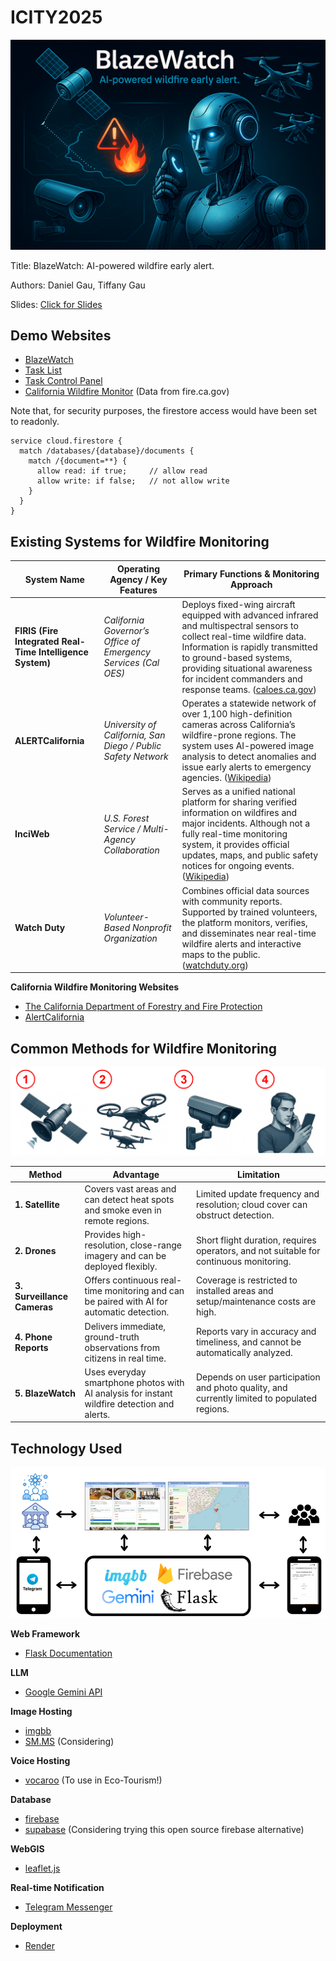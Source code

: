 # ICITY2025

<img src="images/BlazeWatch.png" >

Title: BlazeWatch: AI-powered wildfire early alert.

Authors: Daniel Gau, Tiffany Gau

Slides: [Click for Slides](https://docs.google.com/presentation/d/1yoHIYBsCqZywK67ihs82HZD8FoKojqE9bGLHrm9od50/edit?usp=sharing)

## Demo Websites

* [BlazeWatch](https://icity2025.onrender.com/)
* [Task List](https://m4hir0.github.io/ICITY2025)
* [Task Control Panel](https://m4hir0.github.io/ICITY2025/update.html)
* [California Wildfire Monitor](https://m4hir0.github.io/ICITY2025/calfire.html) (Data from fire.ca.gov)

Note that, for security purposes, the firestore access would have been set to readonly.

```
service cloud.firestore {
  match /databases/{database}/documents {
    match /{document=**} {
      allow read: if true;     // allow read
      allow write: if false;   // not allow write
    }
  }
}
```

## Existing Systems for Wildfire Monitoring

| **System Name**  | **Operating Agency / Key Features**  | **Primary Functions & Monitoring Approach**   |
| ------ | -------- | ------------------ |
| **FIRIS (Fire Integrated Real-Time Intelligence System)** | *California Governor’s Office of Emergency Services (Cal OES)* | Deploys fixed-wing aircraft equipped with advanced infrared and multispectral sensors to collect real-time wildfire data. Information is rapidly transmitted to ground-based systems, providing situational awareness for incident commanders and response teams. ([caloes.ca.gov][1]) |
| **ALERTCalifornia**  | *University of California, San Diego / Public Safety Network*  | Operates a statewide network of over 1,100 high-definition cameras across California’s wildfire-prone regions. The system uses AI-powered image analysis to detect anomalies and issue early alerts to emergency agencies. ([Wikipedia][2])                                            |
| **InciWeb**  | *U.S. Forest Service / Multi-Agency Collaboration* | Serves as a unified national platform for sharing verified information on wildfires and major incidents. Although not a fully real-time monitoring system, it provides official updates, maps, and public safety notices for ongoing events. ([Wikipedia][3])                          |
| **Watch Duty** | *Volunteer-Based Nonprofit Organization* | Combines official data sources with community reports. Supported by trained volunteers, the platform monitors, verifies, and disseminates near real-time wildfire alerts and interactive maps to the public. ([watchduty.org][4])  |

[1]: https://www.caloes.ca.gov/office-of-the-director/operations/response-operations/fire-rescue/firis/?utm_source=chatgpt.com "FIRIS - California Governor's Office of Emergency Services"
[2]: https://en.wikipedia.org/wiki/ALERTCalifornia?utm_source=chatgpt.com "ALERTCalifornia"
[3]: https://en.wikipedia.org/wiki/InciWeb?utm_source=chatgpt.com "InciWeb"
[4]: https://www.watchduty.org/?utm_source=chatgpt.com "Watch Duty - Wildfire Maps & Alerts"

**California Wildfire Monitoring Websites**

* [The California Department of Forestry and Fire Protection](https://www.fire.ca.gov/)
* [AlertCalifornia](https://cameras.alertcalifornia.org/)


## Common Methods for Wildfire Monitoring

<img src="images/wildfire.png">

| Method | Advantage | Limitation |
| -------------- | ---------------- | -------------- |
| **1. Satellite** | Covers vast areas and can detect heat spots and smoke even in remote regions. | Limited update frequency and resolution; cloud cover can obstruct detection. | 
| **2. Drones** | Provides high-resolution, close-range imagery and can be deployed flexibly.  | Short flight duration, requires operators, and not suitable for continuous monitoring. |
| **3. Surveillance Cameras** | Offers continuous real-time monitoring and can be paired with AI for automatic detection. | Coverage is restricted to installed areas and setup/maintenance costs are high. |
| **4. Phone Reports** | Delivers immediate, ground-truth observations from citizens in real time.  | Reports vary in accuracy and timeliness, and cannot be automatically analyzed. |
| **5. BlazeWatch** | Uses everyday smartphone photos with AI analysis for instant wildfire detection and alerts. | Depends on user participation and photo quality, and currently limited to populated regions. |



## Technology Used

<img src="images/system_architecture.png" >

**Web Framework**

* [Flask Documentation](https://flask.palletsprojects.com/en/stable/)

**LLM**

* [Google Gemini API](https://aistudio.google.com/)

**Image Hosting**

* [imgbb](https://imgbb.com/)
* [SM.MS](https://sm.ms/) (Considering)

**Voice Hosting**

* [vocaroo](https://vocaroo.com/) (To use in Eco-Tourism!)

**Database**

* [firebase](https://firebase.google.com/)
* [supabase](https://supabase.com/) (Considering trying this open source firebase alternative)

**WebGIS**

* [leaflet.js](https://leafletjs.com/)

**Real-time Notification**

* [Telegram Messenger](https://telegram.org/)

**Deployment**

* [Render](https://render.com/)



